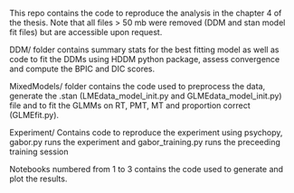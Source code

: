 This repo contains the code to reproduce the analysis in the chapter 4 of the thesis. Note that all files > 50 mb were removed (DDM and stan model fit files) but are accessible upon request.

DDM/ folder contains summary stats for the best fitting model as well as code to fit the DDMs using HDDM python package, assess convergence and compute the BPIC and DIC scores.

MixedModels/ folder contains the code used to preprocess the data, generate the .stan (LMEdata_model_init.py and GLMEdata_model_init.py) file and to fit the GLMMs on RT, PMT, MT and proportion correct (GLMEfit.py).

Experiment/ Contains code to reproduce the experiment using psychopy, gabor.py runs the experiment and gabor_training.py runs the preceeding training session

Notebooks numbered from 1 to 3 contains the code used to generate and plot the results.
